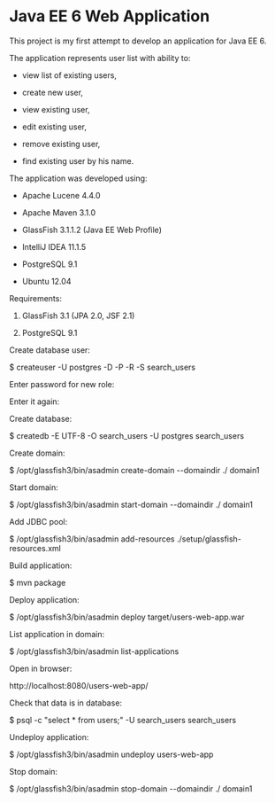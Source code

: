 Java EE 6 Web Application
=========================

This project is my first attempt to develop an application for Java EE 6.

The application represents user list with ability to:

- view list of existing users,

- create new user,

- view existing user,

- edit existing user,

- remove existing user,

- find existing user by his name.

The application was developed using:

- Apache Lucene 4.4.0

- Apache Maven 3.1.0

- GlassFish 3.1.1.2 (Java EE Web Profile)

- IntelliJ IDEA 11.1.5

- PostgreSQL 9.1

- Ubuntu 12.04

Requirements:

1) GlassFish 3.1 (JPA 2.0, JSF 2.1)

2) PostgreSQL 9.1

Create database user:

$ createuser -U postgres -D -P -R -S search_users

Enter password for new role:

Enter it again:

Create database:

$ createdb -E UTF-8 -O search_users -U postgres search_users

Create domain:

$ /opt/glassfish3/bin/asadmin create-domain --domaindir ./ domain1

Start domain:

$ /opt/glassfish3/bin/asadmin start-domain --domaindir ./ domain1

Add JDBC pool:

$ /opt/glassfish3/bin/asadmin add-resources ./setup/glassfish-resources.xml

Build application:

$ mvn package

Deploy application:

$ /opt/glassfish3/bin/asadmin deploy target/users-web-app.war

List application in domain:

$ /opt/glassfish3/bin/asadmin list-applications

Open in browser:

http://localhost:8080/users-web-app/

Check that data is in database:

$ psql -c "select * from users;" -U search_users search_users

Undeploy application:

$ /opt/glassfish3/bin/asadmin undeploy users-web-app

Stop domain:

$ /opt/glassfish3/bin/asadmin stop-domain --domaindir ./ domain1
